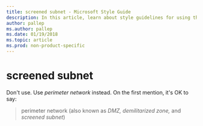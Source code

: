 ```yaml
---
title: screened subnet - Microsoft Style Guide
description: In this article, learn about style guidelines for using the term 'screened subnet' in Microsoft documents.
author: pallep
ms.author: pallep
ms.date: 01/19/2018
ms.topic: article
ms.prod: non-product-specific
---
```


# screened subnet

Don't use. Use *perimeter network* instead. On the first mention, it's OK to say:

>perimeter network (also known as *DMZ, demilitarized zone,* and *screened subnet*)
